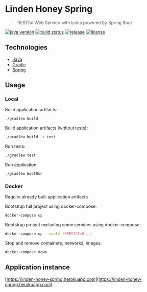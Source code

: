 # Linden Honey Spring

> RESTful Web Service with lyrics powered by Spring Boot

[![java version][java-image]][java-url]
[![build status][ci-image]][ci-url]
[![release][release-image]][release-url]
[![license][license-image]][license-url]

[java-image]: https://img.shields.io/badge/java->=11-brightgreen.svg?style=flat-square
[java-url]: http://www.oracle.com/technetwork/java/javase/downloads/index.html
[release-image]: https://img.shields.io/github/release/linden-honey/linden-honey-spring.svg?style=flat-square
[release-url]: https://github.com/linden-honey/linden-honey-spring/releases
[ci-image]: https://img.shields.io/github/workflow/status/linden-honey/linden-honey-spring/CI?style=flat-square
[ci-url]: https://github.com/linden-honey/linden-honey-spring/actions
[license-image]: https://img.shields.io/github/license/mashape/apistatus.svg?style=flat-square
[license-url]: https://github.com/linden-honey/linden-honey-spring/blob/master/LICENSE

## Technologies

- [Java](https://openjdk.java.net/)
- [Gradle](https://gradle.org/)
- [Spring](https://spring.io/)

## Usage

### Local

Build application artifacts:

```bash
./gradlew build
```

Build application artifacts (without tests):

```bash
./gradlew build -x test
```

Run tests:

```bash
./gradlew test
```

Run application:

```bash
./gradlew bootRun
```

### Docker

Require already built application artifacts

Bootstrap full project using docker-compose:

```bash
docker-compose up
```

Bootstrap project excluding some services using docker-compose:

```bash
docker-compose up --scale [SERVICE=0...]
```

Stop and remove containers, networks, images:

```bash
docker-compose down
```

## Application instance

[https://linden-honey-spring.herokuapp.com](https://linden-honey-spring.herokuapp.com)
